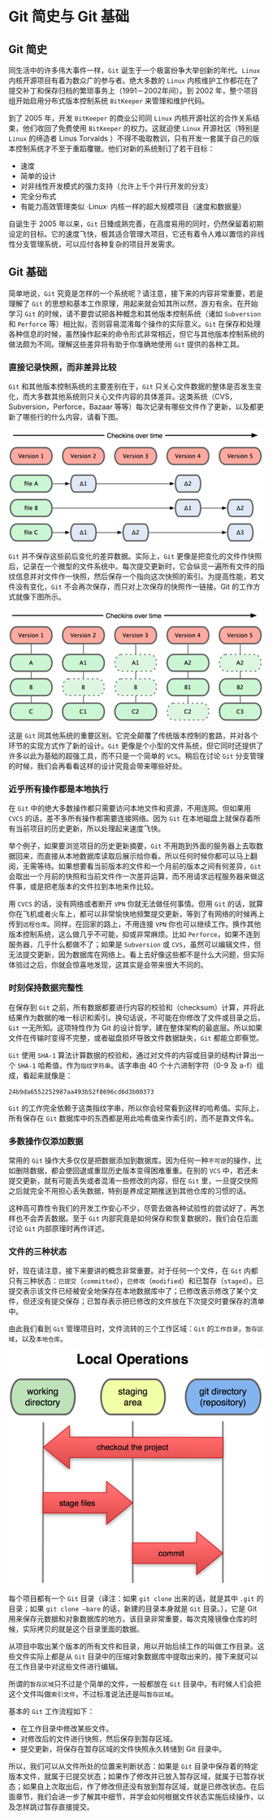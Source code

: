 # Git 简史与 Git 基础

## Git 简史

同生活中的许多伟大事件一样，`Git` 诞生于一个极富纷争大举创新的年代。`Linux` 内核开源项目有着为数众广的参与者。绝大多数的 `Linux` 内核维护工作都花在了提交补丁和保存归档的繁琐事务上（1991－2002年间）。到 2002 年，整个项目组开始启用分布式版本控制系统 `BitKeeper` 来管理和维护代码。

到了 2005 年，开发 `BitKeeper` 的商业公司同 `Linux` 内核开源社区的合作关系结束，他们收回了免费使用 `BitKeeper` 的权力。这就迫使 `Linux` 开源社区（特别是 `Linux` 的缔造者 Linus Torvalds ）不得不吸取教训，只有开发一套属于自己的版本控制系统才不至于重蹈覆辙。他们对新的系统制订了若干目标：

 - 速度
 - 简单的设计
 - 对非线性开发模式的强力支持（允许上千个并行开发的分支）
 - 完全分布式
 - 有能力高效管理类似 ·Linux· 内核一样的超大规模项目（速度和数据量）

自诞生于 2005 年以来，`Git` 日臻成熟完善，在高度易用的同时，仍然保留着初期设定的目标。它的速度飞快，极其适合管理大项目，它还有着令人难以置信的非线性分支管理系统，可以应付各种复杂的项目开发需求。

## Git 基础

简单地说，`Git` 究竟是怎样的一个系统呢？请注意，接下来的内容非常重要，若是理解了 `Git` 的思想和基本工作原理，用起来就会知其所以然，游刃有余。在开始学习 `Git` 的时候，请不要尝试把各种概念和其他版本控制系统（诸如 `Subversion` 和 `Perforce` 等）相比拟，否则容易混淆每个操作的实际意义。`Git` 在保存和处理各种信息的时候，虽然操作起来的命令形式非常相近，但它与其他版本控制系统的做法颇为不同。理解这些差异将有助于你准确地使用 `Git` 提供的各种工具。

### 直接记录快照，而非差异比较

`Git` 和其他版本控制系统的主要差别在于，`Git` 只关心文件数据的整体是否发生变化，而大多数其他系统则只关心文件内容的具体差异。这类系统（CVS，Subversion，Perforce，Bazaar 等等）每次记录有哪些文件作了更新，以及都更新了哪些行的什么内容，请看下图。

![其他系统的工作方式](images/18333fig0104-tn.png)

`Git` 并不保存这些前后变化的差异数据。实际上，`Git` 更像是把变化的文件作快照后，记录在一个微型的文件系统中。每次提交更新时，它会纵览一遍所有文件的指纹信息并对文件作一快照，然后保存一个指向这次快照的索引。为提高性能，若文件没有变化，`Git` 不会再次保存，而只对上次保存的快照作一链接。Git 的工作方式就像下图所示。

![Git的工作方式](images/18333fig0105-tn.png)

这是 `Git` 同其他系统的重要区别。它完全颠覆了传统版本控制的套路，并对各个环节的实现方式作了新的设计。`Git` 更像是个小型的文件系统，但它同时还提供了许多以此为基础的超强工具，而不只是一个简单的 `VCS`。稍后在讨论 `Git` 分支管理的时候，我们会再看看这样的设计究竟会带来哪些好处。

### 近乎所有操作都是本地执行

在 `Git` 中的绝大多数操作都只需要访问本地文件和资源，不用连网。但如果用 `CVCS` 的话，差不多所有操作都需要连接网络。因为 `Git` 在本地磁盘上就保存着所有当前项目的历史更新，所以处理起来速度飞快。

举个例子，如果要浏览项目的历史更新摘要，`Git` 不用跑到外面的服务器上去取数据回来，而直接从本地数据库读取后展示给你看。所以任何时候你都可以马上翻阅，无需等待。如果想要看当前版本的文件和一个月前的版本之间有何差异，`Git` 会取出一个月前的快照和当前文件作一次差异运算，而不用请求远程服务器来做这件事，或是把老版本的文件拉到本地来作比较。

用 `CVCS` 的话，没有网络或者断开 `VPN` 你就无法做任何事情。但用 `Git` 的话，就算你在飞机或者火车上，都可以非常愉快地频繁提交更新，等到了有网络的时候再上传到`远程仓库`。同样，在回家的路上，不用连接 `VPN` 你也可以继续工作。换作其他版本控制系统，这么做几乎不可能，抑或非常麻烦。比如 `Perforce`，如果不连到服务器，几乎什么都做不了；如果是 `Subversion` 或 `CVS`，虽然可以编辑文件，但无法提交更新，因为数据库在网络上。看上去好像这些都不是什么大问题，但实际体验过之后，你就会惊喜地发现，这其实是会带来很大不同的。

### 时刻保持数据完整性

在保存到 `Git` 之前，所有数据都要进行内容的校验和（checksum）计算，并将此结果作为数据的唯一标识和索引。换句话说，不可能在你修改了文件或目录之后，`Git` 一无所知。这项特性作为 Git 的设计哲学，建在整体架构的最底层。所以如果文件在传输时变得不完整，或者磁盘损坏导致文件数据缺失，`Git` 都能立即察觉。

`Git` 使用 `SHA-1` 算法计算数据的校验和，通过对文件的内容或目录的结构计算出一个 `SHA-1` 哈希值，作为`指纹字符串`。该字串由 40 个十六进制字符（0-9 及 a-f）组成，看起来就像是：
```
24b9da6552252987aa493b52f8696cd6d3b00373
```
`Git` 的工作完全依赖于这类指纹字串，所以你会经常看到这样的哈希值。实际上，所有保存在 `Git` 数据库中的东西都是用此哈希值来作索引的，而不是靠文件名。

### 多数操作仅添加数据

常用的 `Git` 操作大多仅仅是把数据添加到数据库。因为任何一种`不可逆`的操作，比如删除数据，都会使回退或重现历史版本变得困难重重。在别的 `VCS` 中，若还未提交更新，就有可能丢失或者混淆一些修改的内容，但在 `Git` 里，一旦提交快照之后就完全不用担心丢失数据，特别是养成定期推送到其他仓库的习惯的话。

这种高可靠性令我们的开发工作安心不少，尽管去做各种试验性的尝试好了，再怎样也不会弄丢数据。至于 `Git` 内部究竟是如何保存和恢复数据的，我们会在后面讨论 `Git` 内部原理时再作详述。

### 文件的三种状态

好，现在请注意，接下来要讲的概念非常重要。对于任何一个文件，在 `Git` 内都只有三种状态：`已提交`（`committed`），`已修改`（`modified`）和已暂存（`staged`）。已提交表示该文件已经被安全地保存在本地数据库中了；已修改表示修改了某个文件，但还没有提交保存；已暂存表示把已修改的文件放在下次提交时要保存的清单中。

由此我们看到 `Git` 管理项目时，文件流转的三个工作区域：`Git` 的`工作目录`，`暂存区域`，以及`本地仓库`。

![Git工作目录，暂存区域，以及本地仓库](images/18333fig0106-tn.png)

每个项目都有一个 `Git` 目录（译注：如果 `git clone` 出来的话，就是其中 `.git` 的目录；如果 `git clone –bare` 的话，新建的目录本身就是 `Git` 目录。），它是 Git 用来保存元数据和对象数据库的地方。该目录非常重要，每次克隆镜像仓库的时候，实际拷贝的就是这个目录里面的数据。

从项目中取出某个版本的所有文件和目录，用以开始后续工作的叫做工作目录。这些文件实际上都是从 `Git` 目录中的压缩对象数据库中提取出来的，接下来就可以在工作目录中对这些文件进行编辑。

所谓的`暂存区域`只不过是个简单的文件，一般都放在 `Git` 目录中。有时候人们会把这个文件叫做`索引文件`，不过标准说法还是叫`暂存区域`。

基本的 `Git` 工作流程如下：

- 在工作目录中修改某些文件。
- 对修改后的文件进行快照，然后保存到暂存区域。
- 提交更新，将保存在暂存区域的文件快照永久转储到 Git 目录中。

所以，我们可以从文件所处的位置来判断状态：如果是 `Git` 目录中保存着的特定版本文件，就属于已提交状态；如果作了修改并已放入暂存区域，就属于已暂存状态；如果自上次取出后，作了修改但还没有放到暂存区域，就是已修改状态。在后面章节，我们会进一步了解其中细节，并学会如何根据文件状态实施后续操作，以及怎样跳过暂存直接提交。


